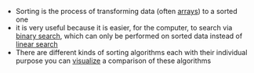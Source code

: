 - Sorting is the process of transforming data (often [arrays](lecture-2-arrays.md)) to a sorted one
- it is very useful because it is easier, for the computer, to search via [binary search](binary-search.md), which can only be performed on sorted data instead of [linear search](linear-search.md)
- There are different kinds of sorting algorithms each with their individual purpose you can [visualize](https://www.cs.usfca.edu/~galles/visualization/ComparisonSort.html) a comparison of these algorithms